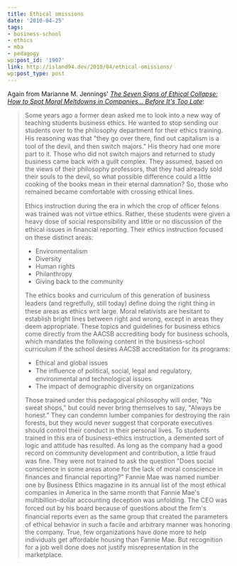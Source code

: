 ```yaml
---
title: Ethical omissions
date: '2010-04-25'
tags:
- business-school
- ethics
- mba
- pedagogy
wp:post_id: '1907'
link: http://island94.dev/2010/04/ethical-omissions/
wp:post_type: post
---
```


Again from Marianne M. Jennings' <em><a href="http://www.amazon.com/Seven-Signs-Ethical-Collapse-Companies/dp/0312354304">The Seven Signs of Ethical Collapse: How to Spot Moral Meltdowns in Companies... Before It's Too Late</a></em>:
<blockquote>Some years ago a former dean asked me to look into a new way of teaching students business ethics. He wanted to stop sending our students over to the philosophy department for their ethics training. His reasoning was that "they go over there, ﬁnd out capitalism is a tool of the devil, and then switch majors." His theory had one more part to it. Those who did not switch majors and returned to study business came back with a guilt complex. They assumed, based on the views of their philosophy professors, that they had already sold their souls to the devil, so what possible difference could a little cooking of the books mean in their eternal damnation? So, those who remained became comfortable with crossing ethical lines.

Ethics instruction during the era in which the crop of ofﬁcer felons was
trained was not virtue ethics. Rather, these students were given a heavy dose of social responsibility and little or no discussion of the ethical issues in ﬁnancial reporting. Their ethics instruction focused on these distinct areas:
<ul>
	<li>Environmentalism</li>
	<li>Diversity</li>
	<li>Human rights</li>
	<li>Philanthropy</li>
	<li>Giving back to the community</li>
</ul>
The ethics books and curriculum of this generation of business leaders (and regretfully, still today) deﬁne doing the right thing in these areas as ethics writ large. Moral relativists are hesitant to establish bright lines between right and wrong, except in areas they deem appropriate. These topics and guidelines for business ethics come directly from the AACSB accrediting body for business schools, which mandates the following content in the business-school curriculum  if the school desires AACSB accreditation for its programs:
<ul>
	<li>Ethical and global issues</li>
	<li>The inﬂuence of political, social, legal and regulatory, environmental and technological issues</li>
	<li>The impact of demographic diversity on organizations</li>
</ul>
Those trained under this pedagogical philosophy will order, "No sweat shops," but could never bring themselves to say, "Always be honest." They can condemn lumber companies for destroying the rain forests, but they would never suggest that corporate executives should control their conduct in their personal lives. To students trained in this era of business-ethics instruction, a demented sort of logic and attitude has resulted. As long as the company had a good record on community development and contribution, a little fraud was ﬁne. They were not trained to ask the question "Does social conscience in some areas atone for the lack of moral conscience in ﬁnances and ﬁnancial reporting?" Fannie Mae was named number one by Business Ethics magazine in its annual list of the most ethical companies in America in the same month that Fannie Mae's multibillion-dollar accounting deception was unfolding. The CEO was forced out by his board because of questions about the ﬁrm's ﬁnancial reports even as the same group that created the parameters of ethical behavior in such a facile and arbitrary manner was honoring the company. True, few organizations have done more to help individuals get affordable housing than Fannie Mae. But recognition for a job well done does not justify misrepresentation in the marketplace.</blockquote>
